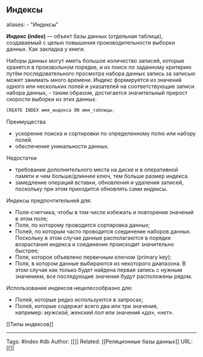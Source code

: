 ## Индексы
aliases: 
	- "Индексы"

**Индекс (index)** — объект базы данных (отдельная таблица), создаваемый с целью повышения производительности выборки данных. Как закладка у книги.

Наборы данных могут иметь большое количество записей, которые хранятся в произвольном порядке, и их поиск по заданному критерию путём последовательного просмотра набора данных запись за записью может занимать много времени. Индекс формируется из значений одного или нескольких полей и указателей на соответствующие записи набора данных, - таким образом, достигается значительный прирост скорости выборки из этих данных.

```java
CREATE INDEX имя_индекса ON имя_таблицы;
```

Преимущества

- ускорение поиска и сортировки по определенному полю или набору полей.
- обеспечение уникальности данных.

Недостатки

- требование дополнительного места на диске и в оперативной памяти и чем больше/длиннее ключ, тем больше размер индекса.
- замедление операций вставки, обновления и удаления записей, поскольку при этом приходится обновлять сами индексы.

Индексы предпочтительней для:

- Поля-счетчика, чтобы в том числе избежать и повторения значений в этом поле;
- Поля, по которому проводится сортировка данных;
- Полей, по которым часто проводится соединение наборов данных. Поскольку в этом случае данные располагаются в порядке возрастания индекса и соединение происходит значительно быстрее;
- Поля, которое объявлено первичным ключом (primary key);
- Поля, в котором данные выбираются из некоторого диапазона. В этом случае как только будет найдена первая запись с нужным значением, все последующие значения будут расположены рядом.

Использование индексов нецелесообразно для:

- Полей, которые редко используются в запросах;
- Полей, которые содержат всего два или три значения, например: _мужской_, _женский пол_ или значения _«да»_, _«нет»_.

[[Типы индексов]]

---
Tags: #index #db
Author: [[]]
Related: [[Реляционные базы данных]]
URL: [[]]